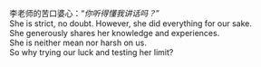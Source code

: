 李老师的苦口婆心：“*你听得懂我讲话吗？*”</br>
She is strict, no doubt. However, she did everything for our sake. </br>
She generously shares her knowledge and experiences.</br>
She is neither mean nor harsh on us.</br>
So why trying our luck and testing her limit?</br>
